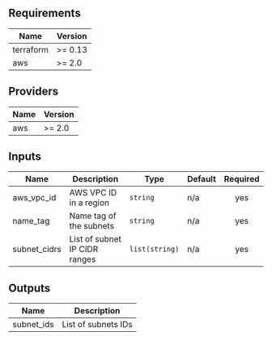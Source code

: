## Requirements

| Name | Version |
|------|---------|
| terraform | >= 0.13 |
| aws | >= 2.0 |

## Providers

| Name | Version |
|------|---------|
| aws | >= 2.0 |

## Inputs

| Name | Description | Type | Default | Required |
|------|-------------|------|---------|:--------:|
| aws\_vpc\_id | AWS VPC ID in a region | `string` | n/a | yes |
| name\_tag | Name tag of the subnets | `string` | n/a | yes |
| subnet\_cidrs | List of subnet IP CIDR ranges | `list(string)` | n/a | yes |

## Outputs

| Name | Description |
|------|-------------|
| subnet\_ids | List of subnets IDs |


